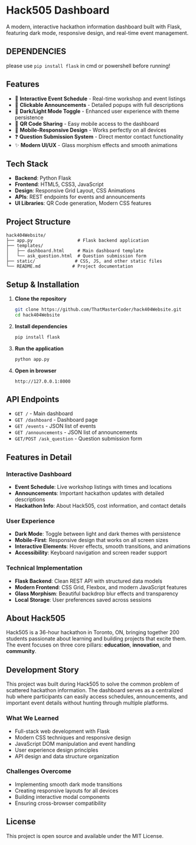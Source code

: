 # Hack505 Dashboard

A modern, interactive hackathon information dashboard built with Flask, featuring dark mode, responsive design, and real-time event management.

## DEPENDENCIES

please use `pip install flask` in cmd or powershell before running!

## Features

- 🎯 **Interactive Event Schedule** - Real-time workshop and event listings
- 📢 **Clickable Announcements** - Detailed popups with full descriptions
- 🌙 **Dark/Light Mode Toggle** - Enhanced user experience with theme persistence
- 📱 **QR Code Sharing** - Easy mobile access to the dashboard
- 📱 **Mobile-Responsive Design** - Works perfectly on all devices
- ❓ **Question Submission System** - Direct mentor contact functionality
- ✨ **Modern UI/UX** - Glass morphism effects and smooth animations

## Tech Stack

- **Backend**: Python Flask
- **Frontend**: HTML5, CSS3, JavaScript
- **Design**: Responsive Grid Layout, CSS Animations
- **APIs**: REST endpoints for events and announcements
- **UI Libraries**: QR Code generation, Modern CSS features

## Project Structure

```
hack404Website/
├── app.py                 # Flask backend application
├── templates/
│   ├── dashboard.html     # Main dashboard template
│   └── ask_question.html  # Question submission form
├── static/               # CSS, JS, and other static files
└── README.md            # Project documentation
```

## Setup & Installation

1. **Clone the repository**
   ```bash
   git clone https://github.com/ThatMasterCoder/hack404Website.git
   cd hack404Website
   ```

2. **Install dependencies**
   ```bash
   pip install flask
   ```

3. **Run the application**
   ```bash
   python app.py
   ```

4. **Open in browser**
   ```
   http://127.0.0.1:8000
   ```

## API Endpoints

- `GET /` - Main dashboard
- `GET /dashboard` - Dashboard page
- `GET /events` - JSON list of events
- `GET /announcements` - JSON list of announcements
- `GET/POST /ask_question` - Question submission form

## Features in Detail

### Interactive Dashboard
- **Event Schedule**: Live workshop listings with times and locations
- **Announcements**: Important hackathon updates with detailed descriptions
- **Hackathon Info**: About Hack505, cost information, and contact details

### User Experience
- **Dark Mode**: Toggle between light and dark themes with persistence
- **Mobile-First**: Responsive design that works on all screen sizes
- **Interactive Elements**: Hover effects, smooth transitions, and animations
- **Accessibility**: Keyboard navigation and screen reader support

### Technical Implementation
- **Flask Backend**: Clean REST API with structured data models
- **Modern Frontend**: CSS Grid, Flexbox, and modern JavaScript features
- **Glass Morphism**: Beautiful backdrop blur effects and transparency
- **Local Storage**: User preferences saved across sessions

## About Hack505

Hack505 is a 36-hour hackathon in Toronto, ON, bringing together 200 students passionate about learning and building projects that excite them. The event focuses on three core pillars: **education**, **innovation**, and **community**.

## Development Story

This project was built during Hack505 to solve the common problem of scattered hackathon information. The dashboard serves as a centralized hub where participants can easily access schedules, announcements, and important event details without hunting through multiple platforms.

### What We Learned
- Full-stack web development with Flask
- Modern CSS techniques and responsive design
- JavaScript DOM manipulation and event handling
- User experience design principles
- API design and data structure organization

### Challenges Overcome
- Implementing smooth dark mode transitions
- Creating responsive layouts for all devices
- Building interactive modal components
- Ensuring cross-browser compatibility


## License

This project is open source and available under the MIT License.

